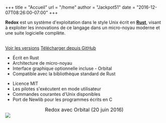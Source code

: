 +++
title = "Accueil"
url = "/home"
author = "Jackpot51"
date = "2016-12-07T08:26:00-07:00"
+++
<div class="row install-row">
  <div class="col-md-8">
    <p class="pitch">
      <b>Redox</b> est un système d'exploitation dans
      le style Unix écrit en <a style="color: inherit;"
      href="https://www.rust-lang.org/fr/"><b>Rust</b></a>, visant
      à exploiter les innovations de ce langage dans un micro-noyau
      moderne et une suite logicielle complète.
    </p>
  </div>
  <div class="col-md-4 install-box">
    <br/>
    <a class="btn btn-primary" href="https://github.com/redox-os/redox/releases">Voir les versions</a>
    <a class="btn btn-default" href="https://github.com/redox-os/redox/">Télécharger depuis GitHub</a>
  </div>
</div>
<div class="row features">
  <div class="col-md-6">
    <ul class="laundry-list" style="margin-bottom: 0px;">
      <li>Écrit en Rust</li>
      <li>Architecture de micro-noyau</li>
      <li>Interface graphique optionnelle incluse - Orbital</li>
      <li>Compatible avec la bibliothèque standard de Rust</li>
    </ul>
  </div>
  <div class="col-md-6">
    <ul class="laundry-list">
      <li>Licence MIT</li>
      <li>Les pilotes s'exécutent en mode utilisateur</li>
      <li>Commandes courantes d'Unix disponibles</li>
      <li>Port de Newlib pour les programmes écrits en C</li>
    </ul>
  </div>
</div>
<div class="row features">
  <div class="col-sm-12">
    <div style="font-size: 16px; text-align: center;">
      Redox avec Orbital (20 juin 2016)
    </div>
    <a href="/img/screenshot.jpg">
      <img class="img-responsive" src="/img/screenshot.jpg"/>
    </a>
  </div>
</div>
